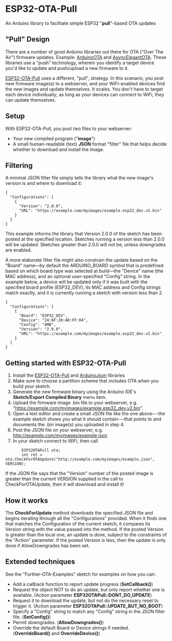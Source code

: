 # ESP32-OTA-Pull
An Arduino library to facilitate simple ESP32 "**pull**"-based OTA updates

## "Pull" Design
There are a number of good Arduino libraries out there for OTA ("Over The Air") firmware updates.  Example: [ArduinoOTA](https://github.com/jandrassy/ArduinoOTA) and [AsyncElegantOTA](https://github.com/ayushsharma82/AsyncElegantOTA).  These libraries use a "push" technology, wherein you identify a target device you'd like to update and push/upload a new firmware to it.

[ESP32-OTA-Pull](https://github.com/mikalhart/ESP32-OTA-Pull) uses a different, "pull", strategy. In this scenario, you post new firmware image(s) to a webserver, and your WiFi-enabled devices find the new images and update themselves. It scales. You don't have to target each device individually; as long as your devices can connect to WiFi, they can update themselves.

## Setup
With ESP32-OTA-Pull, you post two files to your webserver:
- Your new compiled program ("**image**")
- A small human-readable (text) **JSON** format "filter" file that helps decide whether to download and install the image.

## Filtering
A minimal JSON filter file simply tells the library what the new image's version is and where to download it:

```
{
  "Configurations": [
    {
      "Version": "2.0.0",
      "URL": "https://example.com/myimages/example.esp32_dev.v2.bin"
    }
  ]
}
```

This example informs the library that Version 2.0.0 of the sketch has been posted at the specified location.  Sketches running a version less than 2.0.0 will be updated.  Sketches greater than 2.0.0 will not be, unless downgrades are enabled.

A more elaborate filter file might also constrain the update based on the "Board" name&mdash;by default the ARDUINO_BOARD symbol that is predefined based on which board type was selected at build&mdash;the "Device" name (the MAC address), and an optional user-specified "Config" string.  In the example below, a device will be updated only if it was built with the specified board profile (ESP32_DEV), its MAC address and Config strings match exactly, and it is currently running a sketch with version less than 2.

```
{
  "Configurations": [
    {
      "Board": "ESP32_DEV",
      "Device": "24:6F:28:AD:FF:04",
      "Config": "4MB",
      "Version": "2.0.0",
      "URL": "https://example.com/myimages/example.esp32_dev.v2.bin"
    }
  ]
}
```

## Getting started with ESP32-OTA-Pull
1. Install the [ESP32-OTA-Pull](https://github.com/mikalhart/ESP32-OTA-Pull) and [ArduinoJson](https://github.com/bblanchon/ArduinoJson) libraries
2. Make sure to choose a partition scheme that includes OTA when you build your sketch.
3. Generate the new firmware binary using the Arduino IDE's **Sketch/Export Compiled Binary** menu item.
4. Upload the firmware image .bin file to your webserver, e.g. "https://example.com/myimages/example.esp32_dev.v2.bin".
5. Open a text editor and create a small JSON file like the one above---the example sketch shows you what it should contain---that points to and documents the .bin image(s) you uploaded in step 4.
6. Post the JSON file on your webserver, e.g. http://example.com/myimages/example.json
7. In your sketch connect to WiFi, then call

```
       ESP32OTAPull ota;
       int ret = ota.CheckForOTAUpdate("http://example.com/myimages/example.json", VERSION);
```

If the JSON file says that the "Version" number of the posted image is greater than the current VERSION supplied in the call to CheckForOTAUpdate, then it will download and install it!

## How it works
The **CheckForUpdate** method downloads the specified JSON file and begins iterating through all the "Configurations" provided.  When it finds one that matches the Configuration of the current sketch, it compares its Version string with the value passed into the method.  If the posted Version is greater than the local one, an update is done, subject to the constraints of the "Action" parameter.  If the posted Version is less, then the update is only done if AllowDowngrades has been set.

## Extended techniques
See the "Further-OTA-Examples" sketch for examples on how you can:
- Add a callback function to report update progress (**SetCallback()**)
- Request the object NOT to do an update, but only report whether one is available. (Action parameter **ESP32OTAPull::DONT_DO_UPDATE**)
- Request it to download the update, but not do the necessary reset to trigger it. (Action parameter **ESP32OTAPull::UPDATE_BUT_NO_BOOT**)
- Specify a "Config" string to match any "Config" string in the JSON filter file. (**SetConfig()**)
- Permit downgrades. (**AllowDowngrades()**)
- Override the default Board or Device strings if needed.  (**OverrideBoard()** and **OverrideDevice()**)

